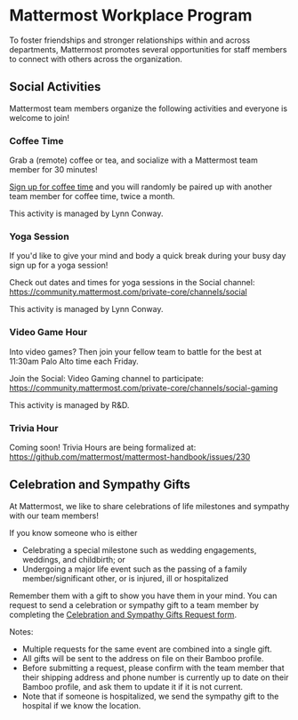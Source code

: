 # Mattermost Workplace Program

To foster friendships and stronger relationships within and across departments, Mattermost promotes several opportunities for staff members to connect with others across the organization.

## Social Activities

Mattermost team members organize the following activities and everyone is welcome to join!

### Coffee Time

Grab a (remote) coffee or tea, and socialize with a Mattermost team member for 30 minutes!

[Sign up for coffee time](https://docs.google.com/spreadsheets/d/1MoHM7tI61F0gFMigcwaSYOBCKxvJAAiAVaefHWM8wBQ/edit#gid=0) and you will randomly be paired up with another team member for coffee time, twice a month.

This activity is managed by Lynn Conway.

### Yoga Session

If you'd like to give your mind and body a quick break during your busy day sign up for a yoga session! 

Check out dates and times for yoga sessions in the Social channel: https://community.mattermost.com/private-core/channels/social

This activity is managed by Lynn Conway.

### Video Game Hour

Into video games? Then join your fellow team to battle for the best at 11:30am Palo Alto time each Friday.

Join the Social: Video Gaming channel to participate: https://community.mattermost.com/private-core/channels/social-gaming

This activity is managed by R&D.

### Trivia Hour

Coming soon! Trivia Hours are being formalized at: https://github.com/mattermost/mattermost-handbook/issues/230

## Celebration and Sympathy Gifts

At Mattermost, we like to share celebrations of life milestones and sympathy with our team members!

If you know someone who is either
- Celebrating a special milestone such as wedding engagements, weddings, and childbirth; or
- Undergoing a major life event such as the passing of a family member/significant other, or is injured, ill or hospitalized

Remember them with a gift to show you have them in your mind. You can request to send a celebration or sympathy gift to a team member by completing the [Celebration and Sympathy Gifts Request form](https://docs.google.com/forms/d/1_ltFCvZhItVNWS6JV-glOnk1aU-d9oOfUZrW3zEiWhg/edit).

Notes:

  - Multiple requests for the same event are combined into a single gift.
  - All gifts will be sent to the address on file on their Bamboo profile.
  - Before submitting a request, please confirm with the team member that their shipping address and phone number is currently up to date on their Bamboo profile, and ask them to update it if it is not current.
  - Note that if someone is hospitalized, we send the sympathy gift to the hospital if we know the location.
